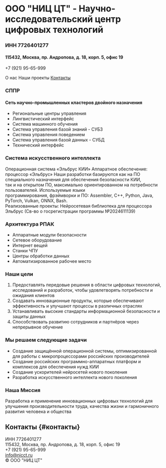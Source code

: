 <link rel="stylesheet" href="styletest.css">


# ООО "НИЦ ЦТ" - Научно-исследовательский центр цифровых технологий
  

###    ИНН 7726401277
#### 115432, Москва, пр. Андропова, д. 18, корп. 5, офис 19
+7 (921) 95-65-999 <br>

        
О нас
Наши проекты
[Контакты](#контакты) 
  
### СППР
#### Сеть научно-промышленных кластеров двойного назначения
        
- Региональные центры управления
- Лингвистический интерфейс
- Система машинного обучения
- Система управления базой знаний - СУБЗ
- Система управления поведением
- Система управления базой данных - СУБД
- Технический интерфейс
          
         

### Система искусственного интеллекта
            
Операционная система «Эльбрус КИИ»
Аппаратное обеспечение: процессор «Эльбрус»
Наши разработки базируются как на ПО специального назначения для обеспечения безопасности КИИ,<br />
так и на открытом ПО, максимально ориентированном на потребности пользователей. Используемые языки<br />
программирования, фрэймворки и ПО: Assembler, C++, Python, Java, PyTorch, Vulkan, ONNX, Bash.<br>
Реализованные проекты: Нейросетевая библиотека для процессора Эльбрус (Св-во о госрегистрации программы №2024611139)
            
### Архитектура РПАК
            
*   Аппаратные модули безопасности
*   Сетевое оборудование
*   Интернет вещей
*   Станки ЧПУ
*   Центры обработки данных
*   Автоматизированное рабочее место
          

       
### Наши цели

1.  Предоставлять передовые решения в области цифровых технологий, исследований и разработок, чтобы удовлетворять потребности и ожидания клиентов
2.  Cоздавать инновационные продукты, которые обеспечивают эффективность и улучшают процессы в различных отраслях
3.  Устанавливать высокие стандарты информационной безопасности и защиты данных
4.  Способствовать развитию сотрудников и партнёров через непрерывное обучение
           

        
### Мы решаем следующие задачи

*   Создание защищённой операционной системы, оптимизированной для работы с микропроцессорами российских производителей
*   Создание российских программно-аппаратных платформ и комплексов для обеспечения нужд КИИ
*   Cоздание ускорителей нейросетей нового поколения
*   Разработка искусственного интеллекта нового поколения
          
### Наша Миссия

Разработка и применение инновационных цифровых технологий для улучшения производительности труда, качества жизни и гармоничного развития человека и общества 

## Контакты {#контакты}
ИНН 7726401277<br>
115432, Москва, пр. Андропова, д. 18, корп. 5, офис 19 <br>
+7 (921) 95-65-999 <br>
[info@nicct.ru](info@nicct.ru) <br>
© ООО "НИЦ ЦТ"
    
